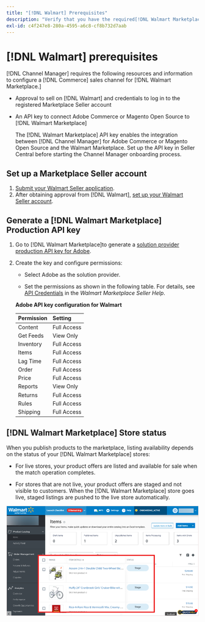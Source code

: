 ```yaml
---
title: "[!DNL Walmart] Prerequisites"
description: "Verify that you have the required[!DNL Walmart Marketplace]information and resources to integrate with Channel Manager."
exl-id: c4f247e8-280a-4595-a6c8-cf8b732d7aab
---
```

# [!DNL Walmart] prerequisites

[!DNL Channel Manager] requires the following resources and information to configure a [!DNL Commerce] sales channel for [!DNL Walmart Marketplace.]

* Approval to sell on [!DNL Walmart] and credentials to log in to the registered Marketplace Seller account

* An API key to connect Adobe Commerce or Magento Open Source to [!DNL Walmart Marketplace]

  The [!DNL Walmart Marketplace] API key enables the integration between [!DNL Channel Manager] for Adobe Commerce or Magento Open Source and the Walmart Marketplace. Set up the API key in Seller Central before starting the Channel Manager onboarding process.

## Set up a Marketplace Seller account

1. [Submit your Walmart Seller application](https://marketplace-apply.walmart.com/apply?id=0014M00001zivMpQAI).
1. After obtaining approval from [!DNL Walmart], [set up your Walmart Seller account](https://sellerhelp.walmart.com/seller/s/guide?article=000008219).

## Generate a [!DNL Walmart Marketplace] Production API key

1. Go to [!DNL Walmart Marketplace]to generate a [solution provider production API key for Adobe](https://developer.walmart.com/#preloginModal?redirectUri=https%3A%2F%2Fdeveloper.walmart.com%2Faccount%2FgenerateKey).

1. Create the key and configure permissions:

   * Select Adobe as the solution provider.
   
   * Set the permissions as shown in the following table. For details, see [API Credentials](https://sellerhelp.walmart.com/seller/s/guide?article=000006422) in the _Walmart Marketplace Seller Help_.

    **Adobe API key configuration for Walmart**

    | **Permission** | **Setting** |
    |----------------|-------------|
    | Content        | Full Access |
    | Get Feeds      | View Only   |
    | Inventory      | Full Access |
    | Items          | Full Access |
    | Lag Time       | Full Access |
    | Order          | Full Access |
    | Price          | Full Access |
    | Reports        | View Only   |
    | Returns        | Full Access |
    | Rules          | Full Access |
    | Shipping       | Full Access |

## [!DNL Walmart Marketplace] Store status

When you publish products to the marketplace, listing availability depends on the status of your [!DNL Walmart Marketplace] stores:

* For live stores, your product offers are listed and available for sale when the match operation completes. 

* For stores that are not live, your product offers are staged and not visible to customers. When the [!DNL Walmart Marketplace] store goes live, staged listings are pushed to the live store automatically. 

![[!DNL Walmart Seller Central] staged products](assets/walmart-seller-central-staged.png)
